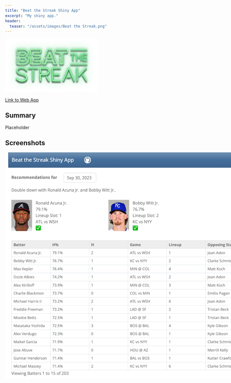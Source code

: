 ```yaml
---
title: "Beat the Streak Shiny App"
excerpt: "My shiny app."
header:
  teaser: "/assets/images/Beat the Streak.png"
---
```


<img src="/assets/images/Beat the Streak.png" style="max-width: 300px">

<a href="https://peteberryman.shinyapps.io/bts-shiny/" target="_blank">Link to Web App</a>

## Summary
Placeholder

## Screenshots
<img src="/assets/images/Beat the Streak Shiny App.png" style="max-width: 800px">